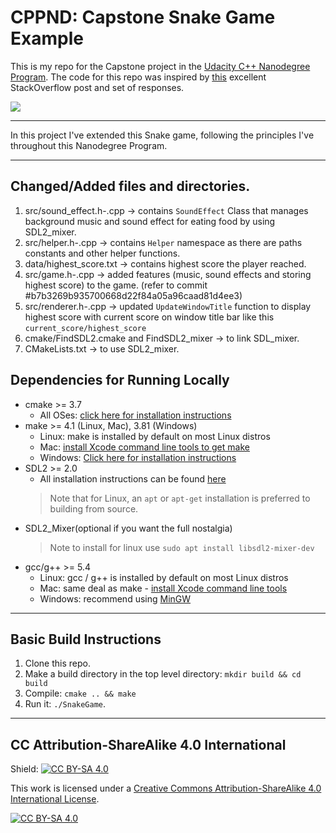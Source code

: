 # CPPND: Capstone Snake Game Example

This is my repo for the Capstone project in the [Udacity C++ Nanodegree Program](https://www.udacity.com/course/c-plus-plus-nanodegree--nd213). The code for this repo was inspired by [this](https://codereview.stackexchange.com/questions/212296/snake-game-in-c-with-sdl) excellent StackOverflow post and set of responses.

<img src="snake_game.gif"/>

----------------------------------
In this project I've extended this Snake game, following the principles I've throughout this Nanodegree Program.

------------------------
## Changed/Added files and directories.
1. src/sound_effect.h-.cpp -> contains `SoundEffect` Class that manages background music and sound effect for eating food by using SDL2_mixer. 
2. src/helper.h-.cpp -> contains `Helper` namespace as there are paths constants and other helper functions.
3. data/highest_score.txt -> contains highest score the player reached.
4. src/game.h-.cpp -> added features (music, sound effects and storing highest score) to the game. (refer to commit #b7b3269b935700668d22f84a05a96caad81d4ee3)
5. src/renderer.h-.cpp -> updated `UpdateWindowTitle` function to display highest score with current score on window title bar like this `current_score/highest_score`
6. cmake/FindSDL2.cmake and FindSDL2_mixer -> to link SDL_mixer.
7. CMakeLists.txt -> to use SDL2_mixer.


## Dependencies for Running Locally
* cmake >= 3.7
  * All OSes: [click here for installation instructions](https://cmake.org/install/)
* make >= 4.1 (Linux, Mac), 3.81 (Windows)
  * Linux: make is installed by default on most Linux distros
  * Mac: [install Xcode command line tools to get make](https://developer.apple.com/xcode/features/)
  * Windows: [Click here for installation instructions](http://gnuwin32.sourceforge.net/packages/make.htm)
* SDL2 >= 2.0
  * All installation instructions can be found [here](https://wiki.libsdl.org/Installation)
  >Note that for Linux, an `apt` or `apt-get` installation is preferred to building from source. 
* SDL2_Mixer(optional if you want the full nostalgia)
  >Note to install for linux use `sudo apt install libsdl2-mixer-dev`
* gcc/g++ >= 5.4
  * Linux: gcc / g++ is installed by default on most Linux distros
  * Mac: same deal as make - [install Xcode command line tools](https://developer.apple.com/xcode/features/)
  * Windows: recommend using [MinGW](http://www.mingw.org/)

----------------------------------

## Basic Build Instructions

1. Clone this repo.
2. Make a build directory in the top level directory: `mkdir build && cd build`
3. Compile: `cmake .. && make`
4. Run it: `./SnakeGame`.

-----------------------------

## CC Attribution-ShareAlike 4.0 International


Shield: [![CC BY-SA 4.0][cc-by-sa-shield]][cc-by-sa]

This work is licensed under a
[Creative Commons Attribution-ShareAlike 4.0 International License][cc-by-sa].

[![CC BY-SA 4.0][cc-by-sa-image]][cc-by-sa]

[cc-by-sa]: http://creativecommons.org/licenses/by-sa/4.0/
[cc-by-sa-image]: https://licensebuttons.net/l/by-sa/4.0/88x31.png
[cc-by-sa-shield]: https://img.shields.io/badge/License-CC%20BY--SA%204.0-lightgrey.svg
